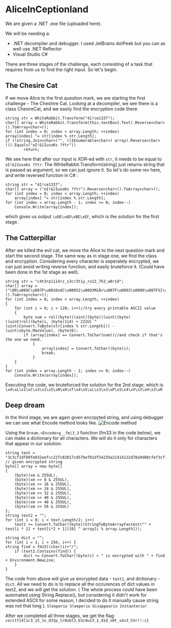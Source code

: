 # AliceInCeptionland



We are given a .NET .exe file (uploaded here). 

We will be needing a:
 - .NET decompiler and debugger. I used JetBrains dotPeek but you can as well use .NET Reflector
 - Visual Studio C#


There are three stages of the challenge, each consisting of a task that requires from us to find the right input. So let's begin.

## The Chesire Cat
If we move Alice to the first question mark, we are starting the first challenge - The Cheshire Cat.  Looking at a decompiler, we see there is a class ChesireCat, and we easily find the encryption code there:

    string str = WhiteRabbit.Transform("41!ce1337");
    char[] array = WhiteRabbit.Transform(this.textBox1.Text).Reverse<char>().ToArray<char>();
    for (int index = 0; index < array.Length; ++index)
	array[index] ^= str[index % str.Length];
	if (!string.Join<char>("", ((IEnumerable<char>) array).Reverse<char>()).Equals("oI!&}IusoKs ?Ytr"))
            return;

We see here that after our input is XOR-ed with `str`, it needs to be equal to `oI!&}IusoKs ?Ytr`. The WhiteRabbit.Transform(string) just returns string that is passed as argument, so we can just ignore it. So let's do some rev here, and write reversed function in C# :

    string str = "41!ce1337";
    char[] array = ("oI!&}IusoKs ?Ytr").Reverse<char>().ToArray<char>();
    for (int index = 0; index < array.Length; ++index)
	    array[index] ^= str[index % str.Length];
    for (int index = array.Length - 1; index >= 0; index--)
	    Console.Write(array[index]);
which gives us output `\xDE\xAD\xBE\xEF`, which is the solution for the first stage.

## The Catterpillar
After we killed the evil cat, we move the Alice to the next question mark and start the second stage. The same way as in stage one, we find the class and encryption. Considering every character is seperately encrypted, we can just avoid writing reverse function, and easily bruteforce it. (Could have been done in the 1st stage as well). 

    string str = "c4t3rp1114rz_s3cr3t1y_ru13_7h3_w0r1d";
    char[] array = ("\0R\u009C\u007F\u0016ndC\u0005î\u0093MíÃ×\u007F\u0093\u0090\u007FS}\u00AD\u0093)ÿÃ\f0\u0093g/\u0003\u0093+Ã¶\0Rt\u007F\u0016\u0087dC\aî\u0093píÃ8\u007F\u0093\u0093\u007FSz\u00AD\u0093ÇÿÃÓ0\u0093\u0086/\u0003q").Reverse<char>().ToArray<char>();
    for (int index = 0; index < array.Length; ++index)
    {
	    for (int i = 0; i < 128; i++)//try every printable ASCII value
	    {
		    byte num = rol((byte)((uint)(byte)((uint)(byte)((uint)rol((byte)i, (byte)114) + 222U) ^ (uint)Convert.ToByte(str[index % str.Length])) - (uint)sbyte.MaxValue), (byte)6);
		    if (array[index] == Convert.ToChar(num))//and check if that's the one we need.
				{
				    array[index] = Convert.ToChar((byte)i);
				    break;
				}
	    }
    }
    for (int index = array.Length - 1; index >= 0; index--)
	    Console.Write(array[index]); 
Executing the code, we bruteforced the solution for the 2nd stage, which is `\x4\xL\x1\xC\x3\x1\xS\xN\x0\xT\x4\xS\xL\x3\x3\xP\xS\x4\xV\x3\xH\x3\xR` 

##  Deep dream
In the third stage, we are again given encrpyted string, and using debugger we can see what Encode method looks like. ![Encode method](https://i.ibb.co/VQqwDKB/Screenshot-2021-08-23-041225.png)

Using the `Dream.<Encode>g__fm|3_3` function (fm33 in the code below), we can make a dictionary for all characters. We will do it only for characters that appear in our solution:

	string text = "3c3cf1df89fe832aefcc22fc82017cd57bef01df54235e21414122d78a9d88cfef3cf10c829ee32ae4ef01dfa1951cd51b7b22fc82433ef7ef418cdf8a9d802101ef64f9a495268fef18d52882324f217b1bd64b82017cd57bef01df255288f7593922712c958029e7efccdf081f8808a6efd5287595f821482822f6cb95f821cceff4695495268fefe72ad7821a67ae0060ad"; // given encrypted string
    byte[] array = new byte[]
    {
	    (byte)(xm & 255UL),
	    (byte)(xm >> 8 & 255UL),
	    (byte)(xm >> 16 & 255UL),
	    (byte)(xm >> 24 & 255UL),
	    (byte)(xm >> 32 & 255UL),
	    (byte)(xm >> 40 & 255UL),
	    (byte)(xm >> 48 & 255UL),
	    (byte)(xm >> 56 & 255UL)
    };
    string text2 = "";
    for (int i = 0; i < text.Length/2; i++)
	    text2 += Convert.ToChar((byte)(StringToByteArrayFastest("" + text[i * 2] + text[i*2 + 1])[0] ^ array[i % array.Length]));
    
    string dict = "";
    for (int i = 1; i < 256; i++) {
	string find = fm33((char)i)+"/";
    	if (text2.Contains(find)) {
    		dict += Convert.ToChar((byte)i) + " is encrypted with " + find + Environment.NewLine;
		}
    }
The code from above will give us encrypted data - `text2`, and dictionary - `dict`. All we need to do is to replace all the occurences of dict values in text2, and we will get the solution. ( The whole process could have been automated using String.Replace(), but considering it didn't work for extended ASCII for some reason, I decided to do it manually cause string was not that long ). 
`Sleeperio Sleeperio Disappeario Instanterio!`

After we completed all three stages, we get the flag: `corctf{4l1c3_15_1n_d33p_tr0ubl3_b3c4us3_1_d1d_n0t_s4v3_h3r!!:c}`
